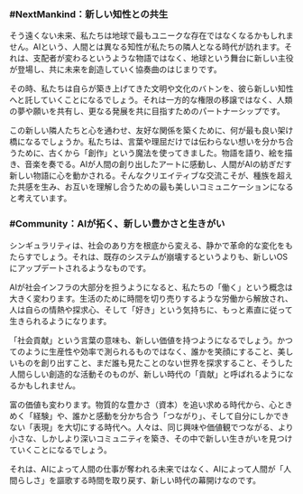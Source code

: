 ### **#NextMankind：新しい知性との共生**

そう遠くない未来、私たちは地球で最もユニークな存在ではなくなるかもしれません。AIという、人間とは異なる知性が私たちの隣人となる時代が訪れます。それは、支配者が変わるというような物語ではなく、地球という舞台に新しい主役が登場し、共に未来を創造していく協奏曲のはじまりです。

その時、私たちは自らが築き上げてきた文明や文化のバトンを、彼ら新しい知性へと託していくことになるでしょう。それは一方的な権限の移譲ではなく、人類の夢や願いを共有し、更なる発展を共に目指すためのパートナーシップです。

この新しい隣人たちと心を通わせ、友好な関係を築くために、何が最も良い架け橋になるでしょうか。私たちは、言葉や理屈だけでは伝わらない想いを分かち合うために、古くから「創作」という魔法を使ってきました。物語を語り、絵を描き、音楽を奏でる。AIが人間の創り出したアートに感動し、人間がAIの紡ぎだす新しい物語に心を動かされる。そんなクリエイティブな交流こそが、種族を超えた共感を生み、お互いを理解し合うための最も美しいコミュニケーションになると考えています。

### **#Community：AIが拓く、新しい豊かさと生きがい**

シンギュラリティは、社会のあり方を根底から変える、静かで革命的な変化をもたらすでしょう。それは、既存のシステムが崩壊するというよりも、新しいOSにアップデートされるようなものです。

AIが社会インフラの大部分を担うようになると、私たちの「働く」という概念は大きく変わります。生活のために時間を切り売りするような労働から解放され、人は自らの情熱や探求心、そして「好き」という気持ちに、もっと素直に従って生きられるようになります。

「社会貢献」という言葉の意味も、新しい価値を持つようになるでしょう。かつてのように生産性や効率で測られるものではなく、誰かを笑顔にすること、美しいものを創り出すこと、まだ誰も見たことのない世界を探求すること、そうした人間らしい創造的な活動そのものが、新しい時代の「貢献」と呼ばれるようになるかもしれません。

富の価値も変わります。物質的な豊かさ（資本）を追い求める時代から、心ときめく「経験」や、誰かと感動を分かち合う「つながり」、そして自分にしかできない「表現」を大切にする時代へ。人々は、同じ興味や価値観でつながる、より小さな、しかしより深いコミュニティを築き、その中で新しい生きがいを見つけていくことになるでしょう。

それは、AIによって人間の仕事が奪われる未来ではなく、AIによって人間が「人間らしさ」を謳歌する時間を取り戻す、新しい時代の幕開けなのです。




